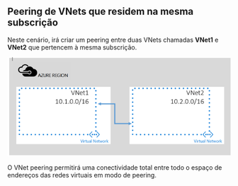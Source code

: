 ## Peering de VNets que residem na mesma subscrição
Neste cenário, irá criar um peering entre duas VNets chamadas **VNet1** e **VNet2** que pertencem à mesma subscrição. 

![Cenário básico](./media/virtual-networks-create-vnetpeering-scenario-basic-include/figure01.PNG)

O VNet peering permitirá uma conectividade total entre todo o espaço de endereços das redes virtuais em modo de peering.    

<!--HONumber=Sep16_HO3-->


